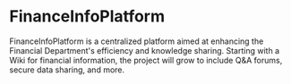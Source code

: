 # FinanceInfoPlatform
FinanceInfoPlatform is a centralized platform aimed at enhancing the Financial Department's efficiency and knowledge sharing. Starting with a Wiki for financial information, the project will grow to include Q&A forums, secure data sharing, and more.
